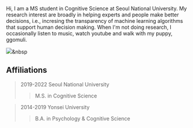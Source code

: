 Hi, I am a MS student in Cognitive Science at Seoul National University. My research interest are broadly in helping experts and people make better decisions, i.e., incresing the transparency of machine learning algorithms that support human decision making. When I'm not doing research, I occasionally listen to music, watch youtube and walk with my puppy, ggomuli.

<img src="https://img.shields.io/badge/Python-3766AB?style=flat-square&logo=Python&logoColor=white"/></a>&nbsp 


## Affiliations 
> 2019-2022 Seoul National University
>	> M.S. in Cognitive Science

> 2014-2019 Yonsei University
>	> B.A. in Psychology & Cognitive Science



<!---
YeaeunGong/YeaeunGong is a ✨ special ✨ repository because its `README.md` (this file) appears on your GitHub profile.
You can click the Preview link to take a look at your changes.
--->
